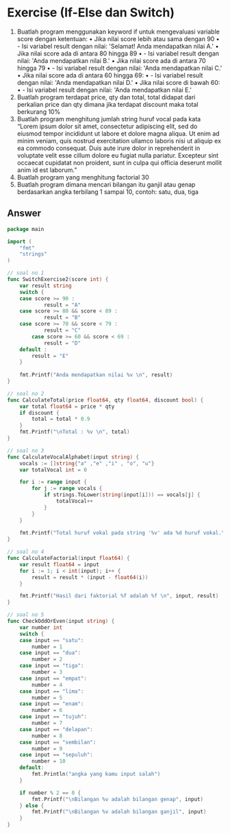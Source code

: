 # Exercise (If-Else dan Switch)

1. Buatlah program menggunakan keyword if untuk mengevaluasi variable score dengan ketentuan: • Jika nilai score lebih atau sama dengan 90 • - Isi variabel result dengan nilai: 'Selamat! Anda mendapatkan nilai A.' • Jika nilai score ada di antara 80 hingga 89 • - Isi variabel result dengan nilai: 'Anda mendapatkan nilai B.' • Jika nilai score ada di antara 70 hingga 79 • - Isi variabel result dengan nilai: 'Anda mendapatkan nilai C.' • Jika nilai score ada di antara 60 hingga 69: • - Isi variabel result dengan nilai: 'Anda mendapatkan nilai D.' • Jika nilai score di bawah 60: • - Isi variabel result dengan nilai: 'Anda mendapatkan nilai E.'
2. Buatlah program terdapat price, qty dan total, total didapat dari perkalian price dan qty dimana jika terdapat discount maka total berkurang 10%
3. Buatlah program menghitung jumlah string huruf vocal pada kata “Lorem ipsum dolor sit amet, consectetur adipiscing elit, sed do eiusmod tempor incididunt ut labore et dolore magna aliqua. Ut enim ad minim veniam, quis nostrud exercitation ullamco laboris nisi ut aliquip ex ea commodo consequat. Duis aute irure dolor in reprehenderit in voluptate velit esse cillum dolore eu fugiat nulla pariatur. Excepteur sint occaecat cupidatat non proident, sunt in culpa qui officia deserunt mollit anim id est laborum.”
4. Buatlah program yang menghitung factorial 30
5. Buatlah program dimana mencari bilangan itu ganjil atau genap berdasarkan angka terbilang 1 sampai 10, contoh: satu, dua, tiga

## Answer

```go
package main

import (
	"fmt"
	"strings"
)

// soal no 1
func SwitchExercise2(score int) {
	var result string
	switch {
	case score >= 90 :
        	result = "A"
 	case score >= 80 && score < 89 :
        	result = "B"
	case score >= 70 && score < 79 :
        	result = "C"
    	case score >= 60 && score < 69 :
        	result = "D"
	default :
		result = "E"
	}
	
	fmt.Printf("Anda mendapatkan nilai %v \n", result)
}

// soal no 2
func CalculateTotal(price float64, qty float64, discount bool) {
	var total float64 = price * qty
	if discount {
		total = total * 0.9
	}
	fmt.Printf("\nTotal : %v \n", total)
}

// soal no 3
func CalculateVocalAlphabet(input string) {
	vocals := []string{"a" ,"e" ,"i" , "o", "u"}
	var totalVocal int = 0

	for i := range input {
		for j := range vocals {
			if strings.ToLower(string(input[i])) == vocals[j] {
				totalVocal++
			}
		}
	}
	
	fmt.Printf("Total huruf vokal pada string '%v' ada %d huruf vokal.\n", input, totalVocal)
}

// soal no 4
func CalculateFactorial(input float64) {
	var result float64 = input
	for i := 1; i < int(input); i++ {
		result = result * (input - float64(i))
	}

	fmt.Printf("Hasil dari faktorial %f adalah %f \n", input, result)
}

// soal no 5
func CheckOddOrEven(input string) {
	var number int
	switch {
	case input == "satu":
		number = 1
	case input == "dua":
		number = 2
	case input == "tiga":
	    number = 3
	case input == "empat":
	    number = 4
	case input == "lima":
	    number = 5
	case input == "enam":
	    number = 6
	case input == "tujuh":
	    number = 7
	case input == "delapan":
	    number = 8
	case input == "sembilan":
	    number = 9
	case input == "sepuluh":
	    number = 10
	default:
	    fmt.Println("angka yang kamu input salah")
	}

	if number % 2 == 0 {
		fmt.Printf("\nBilangan %v adalah bilangan genap", input)
	} else {
		fmt.Printf("\nBilangan %v adalah bilangan ganjil", input)
	}
}
```
